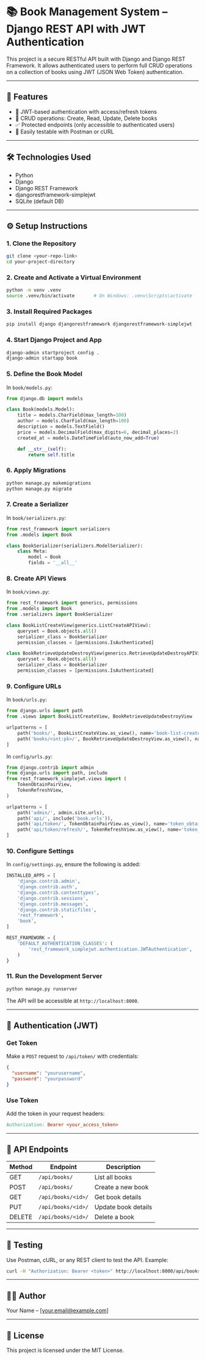 # 📚 Book Management System – Django REST API with JWT Authentication

This project is a secure RESTful API built with Django and Django REST Framework. It allows authenticated users to perform full CRUD operations on a collection of books using JWT (JSON Web Token) authentication.

---

## 🚀 Features

- 🔐 JWT-based authentication with access/refresh tokens
- 📖 CRUD operations: Create, Read, Update, Delete books
- ✅ Protected endpoints (only accessible to authenticated users)
- 🧪 Easily testable with Postman or cURL

---

## 🛠 Technologies Used

- Python
- Django
- Django REST Framework
- djangorestframework-simplejwt
- SQLite (default DB)

---

## ⚙️ Setup Instructions

### 1. Clone the Repository

```bash
git clone <your-repo-link>
cd your-project-directory
```

### 2. Create and Activate a Virtual Environment

```bash
python -m venv .venv
source .venv/bin/activate       # On Windows: .venv\Scripts\activate
```

### 3. Install Required Packages

```bash
pip install django djangorestframework djangorestframework-simplejwt
```

### 4. Start Django Project and App

```bash
django-admin startproject config .
django-admin startapp book
```

### 5. Define the Book Model

In `book/models.py`:

```python
from django.db import models

class Book(models.Model):
    title = models.CharField(max_length=100)
    author = models.CharField(max_length=100)
    description = models.TextField()
    price = models.DecimalField(max_digits=6, decimal_places=2)
    created_at = models.DateTimeField(auto_now_add=True)

    def __str__(self):
        return self.title
```

### 6. Apply Migrations

```bash
python manage.py makemigrations
python manage.py migrate
```

### 7. Create a Serializer

In `book/serializers.py`:

```python
from rest_framework import serializers
from .models import Book

class BookSerializer(serializers.ModelSerializer):
    class Meta:
        model = Book
        fields = '__all__'
```

### 8. Create API Views

In `book/views.py`:

```python
from rest_framework import generics, permissions
from .models import Book
from .serializers import BookSerializer

class BookListCreateView(generics.ListCreateAPIView):
    queryset = Book.objects.all()
    serializer_class = BookSerializer
    permission_classes = [permissions.IsAuthenticated]

class BookRetrieveUpdateDestroyView(generics.RetrieveUpdateDestroyAPIView):
    queryset = Book.objects.all()
    serializer_class = BookSerializer
    permission_classes = [permissions.IsAuthenticated]
```

### 9. Configure URLs

In `book/urls.py`:

```python
from django.urls import path
from .views import BookListCreateView, BookRetrieveUpdateDestroyView

urlpatterns = [
    path('books/', BookListCreateView.as_view(), name='book-list-create'),
    path('books/<int:pk>/', BookRetrieveUpdateDestroyView.as_view(), name='book-detail'),
]
```

In `config/urls.py`:

```python
from django.contrib import admin
from django.urls import path, include
from rest_framework_simplejwt.views import (
    TokenObtainPairView,
    TokenRefreshView,
)

urlpatterns = [
    path('admin/', admin.site.urls),
    path('api/', include('book.urls')),
    path('api/token/', TokenObtainPairView.as_view(), name='token_obtain_pair'),
    path('api/token/refresh/', TokenRefreshView.as_view(), name='token_refresh'),
]
```

### 10. Configure Settings

In `config/settings.py`, ensure the following is added:

```python
INSTALLED_APPS = [
    'django.contrib.admin',
    'django.contrib.auth',
    'django.contrib.contenttypes',
    'django.contrib.sessions',
    'django.contrib.messages',
    'django.contrib.staticfiles',
    'rest_framework',
    'book',
]

REST_FRAMEWORK = {
    'DEFAULT_AUTHENTICATION_CLASSES': (
        'rest_framework_simplejwt.authentication.JWTAuthentication',
    )
}
```

### 11. Run the Development Server

```bash
python manage.py runserver
```

The API will be accessible at `http://localhost:8000`.

---

## 🔐 Authentication (JWT)

### Get Token

Make a `POST` request to `/api/token/` with credentials:

```json
{
  "username": "yourusername",
  "password": "yourpassword"
}
```

### Use Token

Add the token in your request headers:

```makefile
Authorization: Bearer <your_access_token>
```

---

## 📮 API Endpoints

| Method | Endpoint             | Description           |
|--------|----------------------|-----------------------|
| GET    | `/api/books/`        | List all books        |
| POST   | `/api/books/`        | Create a new book     |
| GET    | `/api/books/<id>/`   | Get book details      |
| PUT    | `/api/books/<id>/`   | Update book details   |
| DELETE | `/api/books/<id>/`   | Delete a book         |

---

## 🧪 Testing

Use Postman, cURL, or any REST client to test the API. Example:

```bash
curl -H "Authorization: Bearer <token>" http://localhost:8000/api/books/
```

---

## 👨‍💻 Author

Your Name – [your.email@example.com]

---

## 📄 License

This project is licensed under the MIT License.